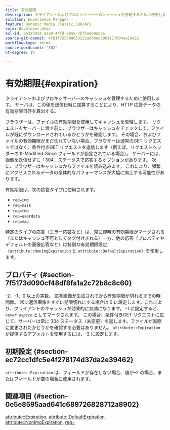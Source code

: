 ```yaml
---
title: 有効期限
description: クライアントおよびプロキシサーバーのキャッシュを管理するために使用します。 サーバは、この値を送信日時に加算することにより、HTTP 応答データの有効期限日時を算出する。
solution: Experience Manager
feature: Dynamic Media Classic,SDK/API
role: Developer,User
exl-id: ee329834-a2a0-44fd-a0a5-7bf5a8e0a5a5
source-git-commit: 4f81f755789613222a66bed2961117604ae19e62
workflow-type: tm+mt
source-wordcount: '302'
ht-degree: 1%

---
```


# 有効期限{#expiration}

クライアントおよびプロキシサーバーのキャッシュを管理するために使用します。 サーバは、この値を送信日時に加算することにより、HTTP 応答データの有効期限日時を算出する。

ブラウザーは、ファイルの有効期限を使用してキャッシュを管理します。 リクエストをサーバーに渡す前に、ブラウザーはキャッシュをチェックして、ファイルが既にダウンロードされているかどうかを確認します。 その場合、およびファイルの有効期限がまだ切れていない場合、ブラウザーは通常のGET リクエストではなく、条件付きGET リクエストを送信します（例えば、リクエストヘッダーの If-Modified-Since フィールドが設定されている場合）。 サーバーには、画像を送信せずに「304」ステータスで応答するオプションがあります。 次に、ブラウザーはキャッシュからファイルを読み込みます。 これにより、頻繁にアクセスされるデータの全体的なパフォーマンスが大幅に向上する可能性があります。

有効期限は、次の応答タイプに使用されます。

* `req=img`
* `req=mask`
* `req=tmb`
* `req=userdata`
* `req=map`

特定のタイプの応答（エラー応答など）は、常に即時の有効期限がマークされる（またはキャッシュ不可としてタグ付けされる）一方、他の応答（プロパティやデフォルトの画像応答など）は特別な有効期限設定（`attribute::NonImgExpiration` と `attribute::DefaultExpiration`）を使用します。

## プロパティ {#section-7f5173d090cf48df8fa1a2c72b8c8c60}

-2、-1、0 以上の実数。 応答画像が生成されてから有効期限が切れるまでの時間数。 常に返信画像をすぐに期限切れにする場合は 0 に設定します。これにより、クライアントのキャッシュが効果的に無効になります。 -1 に設定すると、*`never expire`* としてマークされます。 この場合、条件付きGET リクエストに応じて、サーバーは常に 304 ステータス（未変更）を返します。ファイルが実際に変更されたかどうかを確認する必要はありません。 `attribute::Expiration` が提供するデフォルトを使用するには、-2 に設定します。

## 初期設定 {#section-ec72cc1dfc5e4f278174d37da2e39462}

`attribute::Expiration` は、フィールドが存在しない場合、値が–2 の場合、またはフィールドが空の場合に使用されます。

## 関連項目 {#section-0e5e8595aad641c689726828712a8902}

[attribute::Expiration](../../../../../../is-api/image-catalog/image-serving-api-ref/c-image-catalog-reference/c-attributes-reference/r-expiration.md#reference-a0bf4686425d4e00b8014c4950fb62b7), [attribute::DefaultExpiration](../../../../../../is-api/image-catalog/image-serving-api-ref/c-image-catalog-reference/c-attributes-reference/r-defaultexpiration.md#reference-0526166fab654fceb243b75d1ea4f0cf), [attribute::NonImgExpiration](../../../../../../is-api/image-catalog/image-serving-api-ref/c-image-catalog-reference/c-attributes-reference/r-nonimgexpiration.md#reference-a8066cd0d24b4ea98100ade4821f1f9d), [req=](../../../../../../is-api/http-ref/image-serving-api-ref/c-http-protocol-reference/c-command-reference/r-req/r-req.md#reference-907cdb4a97034db7ad94695f25552e76)
